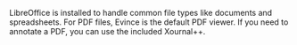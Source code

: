 LibreOffice is installed to handle common file types like documents and spreadsheets. For PDF files, Evince is the default PDF viewer. If you need to annotate a PDF, you can use the included Xournal++.

